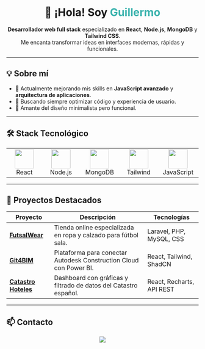 
<h1 align="center">👋 ¡Hola! Soy <span style="color:#38B2AC;">Guillermo</span></h1>
<p align="center">
  <b>Desarrollador web full stack</b> especializado en <b>React</b>, <b>Node.js</b>, <b>MongoDB</b> y <b>Tailwind CSS</b>.<br>
  Me encanta transformar ideas en interfaces modernas, rápidas y funcionales.
</p>

---

## 💡 Sobre mí
- 🚀 Actualmente mejorando mis skills en **JavaScript avanzado** y **arquitectura de aplicaciones**.
- 🎯 Buscando siempre optimizar código y experiencia de usuario.
- 🎨 Amante del diseño minimalista pero funcional.

---

## 🛠 Stack Tecnológico

<table align="center">
<tr>
<td align="center" width="100">
  <img src="https://cdn.jsdelivr.net/gh/devicons/devicon/icons/react/react-original.svg" width="50"/><br>React
</td>
<td align="center" width="100">
  <img src="https://cdn.jsdelivr.net/gh/devicons/devicon/icons/nodejs/nodejs-original.svg" width="50"/><br>Node.js
</td>
<td align="center" width="100">
  <img src="https://cdn.jsdelivr.net/gh/devicons/devicon/icons/mongodb/mongodb-original.svg" width="50"/><br>MongoDB
</td>
<td align="center" width="100">
  <img src="https://cdn.jsdelivr.net/gh/devicons/devicon/icons/tailwindcss/tailwindcss-plain.svg" width="50"/><br>Tailwind
</td>
<td align="center" width="100">
  <img src="https://cdn.jsdelivr.net/gh/devicons/devicon/icons/javascript/javascript-original.svg" width="50"/><br>JavaScript
</td>
</tr>
</table>

---

## 🚀 Proyectos Destacados
| Proyecto | Descripción | Tecnologías |
|----------|-------------|-------------|
| [**FutsalWear**](#) | Tienda online especializada en ropa y calzado para fútbol sala. | Laravel, PHP, MySQL, CSS |
| [**Git4BIM**](#) | Plataforma para conectar Autodesk Construction Cloud con Power BI. | React, Tailwind, ShadCN |
| [**Catastro Hoteles**](#) | Dashboard con gráficas y filtrado de datos del Catastro español. | React, Recharts, API REST |

---

## 📫 Contacto
<p align="center">
  <a href="mailto:guillermoriveragallego@gmail.com">
    <img src="https://img.shields.io/badge/Email-38B2AC?style=for-the-badge&logo=gmail&logoColor=white">
  </a>
</p>


